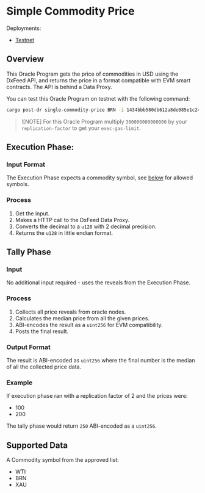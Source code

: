 # Simple Commodity Price

Deployments:
- [Testnet](https://testnet.explorer.seda.xyz/oracle-programs/1434bbb580db612a8de085e1c24d4db2984268ad9bd3c99352dc2b077f674cad)
<!-- - [Mainnet](https://mainnet.explorer.seda.xyz/oracle-programs/ae31c9c4026d259cabab6df4e012f4837175fa27572c49e313337516f971772a) -->

## Overview

This Oracle Program gets the price of commodities in USD using the DxFeed API, and returns the price in a format compatible with EVM smart contracts. The API is behind a Data Proxy.

You can test this Oracle Program on testnet with the following command:

```sh
cargo post-dr single-commodity-price BRN -i 1434bbb580db612a8de085e1c24d4db2984268ad9bd3c99352dc2b077f674cad --gas-price 4000 --exec-gas-limit 900000000000000 -r 3
```

> ![NOTE] For this Oracle Program multiply `300000000000000` by your `replication-factor` to get your `exec-gas-limit`.

## Execution Phase:

### Input Format

The Execution Phase expects a commodity symbol, see [below](#supported-data) for allowed symbols.

### Process

1. Get the input.
1. Makes a HTTP call to the DxFeed Data Proxy.
1. Converts the decimal to a `u128` with 2 decimal precision.
1. Returns the `u128` in little endian format.

## Tally Phase

### Input

No additional input required - uses the reveals from the Execution Phase.

### Process

1. Collects all price reveals from oracle nodes.
1. Calculates the median price from all the given prices.
1. ABI-encodes the result as a `uint256` for EVM compatibility.
1. Posts the final result.

### Output Format

The result is ABI-encoded as `uint256` where the final number is the median of all the collected price data.

### Example

If execution phase ran with a replication factor of 2 and the prices were:
- 100
- 200

The tally phase would return `250` ABI-encoded as a `uint256`.

## Supported Data

A Commodity symbol from the approved list:
- WTI
- BRN
- XAU